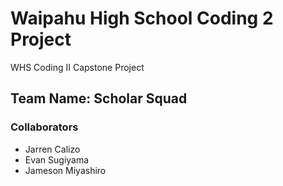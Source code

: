 # Waipahu High School Coding 2 Project
WHS Coding II Capstone Project

## Team Name: Scholar Squad

### Collaborators
- Jarren Calizo
- Evan Sugiyama
- Jameson Miyashiro
